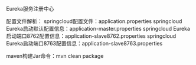 Eureka服务注册中心

配置文件解析：
springcloud配置文件：application.properties
springcloud Eureka启动默认配置信息：application-master.properties
springcloud Eureka启动端口8762配置信息：application-slave8762.properties
springcloud Eureka启动端口8763配置信息：application-slave8763.properties

maven构建Jar命令：mvn clean package
